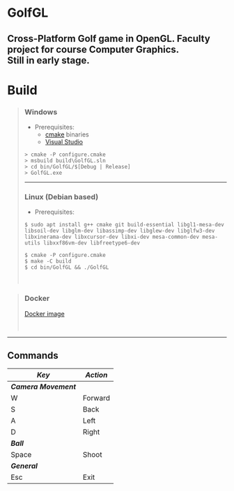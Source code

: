 # **GolfGL**
Cross-Platform Golf game in OpenGL. Faculty project for course Computer Graphics. <br>
Still in early stage.
------------------------------
# **Build**
> ### **Windows** 
> - Prerequisites: 
>     - [cmake](https://github.com/Kitware/CMake/releases/download/v3.20.0-rc2/cmake-3.20.0-rc2-windows-x86_64.msi)  binaries
>     - [Visual Studio](https://visualstudio.microsoft.com/downloads/#)
> ```
> > cmake -P configure.cmake  
> > msbuild build\GolfGL.sln
> > cd bin/GolfGL/$[Debug | Release]
> > GolfGL.exe
> ```
> ---
> ### **Linux (Debian based)**
> - Prerequisites:
> ```
> $ sudo apt install g++ cmake git build-essential libgl1-mesa-dev libsoil-dev libglm-dev libassimp-dev libglew-dev libglfw3-dev libxinerama-dev libxcursor-dev libxi-dev mesa-common-dev mesa-utils libxxf86vm-dev libfreetype6-dev
> ```
> ```
> $ cmake -P configure.cmake
> $ make -C build
> $ cd bin/GolfGL && ./GolfGL
> ```
> <br>

> ### **Docker**
> 
> [Docker image](https://hub.docker.com/repository/docker/djordjetane/golfgl)
> 
> <br>
---------------------------
## **Commands**

| ***Key*** | ***Action*** |
| ----------- | ----------- |
| ***Camera Movement*** |
| W | Forward |
| S | Back |
| A | Left |
| D | Right |
| ***Ball*** |
| Space | Shoot |
|  ***General***  |
| Esc | Exit |